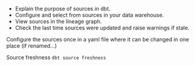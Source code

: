 - Explain the purpose of sources in dbt.
- Configure and select from sources in your data warehouse.
- View sources in the lineage graph.
- Check the last time sources were updated and raise warnings if stale.

Configure the sources once in a yaml file where it can be changed in one place (if renamed...)

Source freshness
`dbt source freshness`
